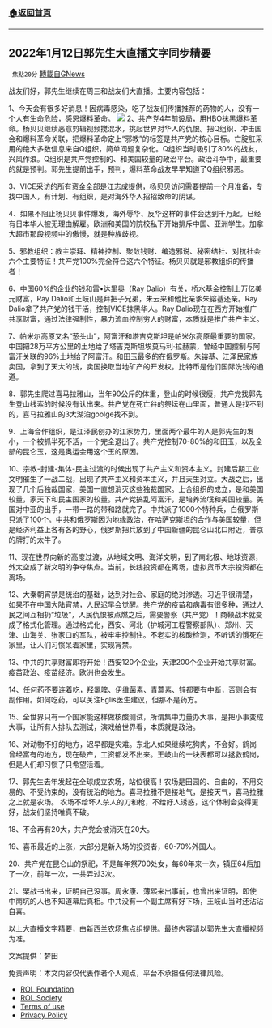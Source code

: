 ###  [:house:返回首頁](https://github.com/ourhimalayas/txt)
---


## 2022年1月12日郭先生大直播文字同步精要
` 焦點20分` [轉載自GNews](https://gnews.org/zh-hans/1851487/)

战友们好，郭先生继续在周三和战友们大直播。主要内容包括：

1、今天会有很多好消息！因病毒感染，吃了战友们传播推荐的药物的人，没有一个人有生命危险，感恩爆料革命。
![](https://assets.gnews.org/wp-content/uploads/2022/01/dccaccd0759be63440c8d52572127b30_500x0.jpg)
2、共产党4年前设局，用HBO抹黑爆料革命。杨贝贝继续恶意剪辑视频搅混水，挑起世界对华人的仇恨。把Q组织、冲击国会和爆料革命关联，把爆料革命定上“邪教”的标签是共产党的核心目标。亡腚肛采用的绝大多数信息来自Q组织，简单问题复杂化。Q组织当时吸引了80%的战友，兴风作浪。Q组织是共产党控制的、和美国较量的政治平台。政治斗争中，最重要的就是预判。郭先生提前出手，预判，爆料革命战友早早知道了Q组织邪恶。

3、VICE采访的所有资金全部是江志成提供，杨贝贝访问需要提前一个月准备，专找中国人，有计划、有组织，是对海外华人招招致命的阴谋。

4、如果不阻止杨贝贝事件爆发，海外辱华、反华这样的事件会达到千万起。已经有日本华人被无理由解雇。欧洲和美国的院校私下开始排斥中国、亚洲学生。加拿大超市那段视频中的傲慢，就是种族歧视。

5、邪教组织：教主崇拜、精神控制、聚敛钱财、编造邪说、秘密结社、对抗社会六个主要特征！共产党100%完全符合这六个特征。杨贝贝就是邪教组织的传播者！

6、中国60%的企业的钱和雷•达里奥（Ray Dalio）有关，桥水基金控制上万亿美元财富，Ray Dalio和王岐山是拜把子兄弟，朱云来和他比亲爹朱镕基还亲。Ray Dalio拿了共产党的钱干活，控制VICE抹黑华人。Ray Dalio现在在西方开始推广共享财富，通过法律强制性，暴力流血控制穷人的财富，本质就是推广共产主义。

7、帕米尔高原又名“葱头山”，阿富汗和塔吉克斯坦是帕米尔高原最重要的国家。中国把28万平方公里的土地给了塔吉克斯坦埃莫马利·拉赫蒙，曾经中国控制与阿富汗关联的96%土地给了阿富汗。和田玉最多的在俄罗斯。朱镕基、江泽民家族卖国，拿到了天大的钱，卖国换取当地矿产的开发权。比特币是他们国际洗钱的通道。

8、郭先生爬过喜马拉雅山，当年90公斤的体重，登山的时候很瘦，共产党找郭先生登山线索的时候没有认出来。共产党在死亡谷的祭坛在山里面，普通人是找不到的，喜马拉雅山的3大湖泊goolge找不到。

9、上海合作组织，是江泽民创办的江家势力，里面两个最牛的人是郭先生的发小，一个被抓半死不活，一个完全退出了。共产党控制70-80%的和田玉，以及全部的昆仑玉，这是奥运会用这个玉的原因。

10、宗教-封建-集体-民主过渡的时候出现了共产主义和资本主义。封建后期工业文明催生了一战二战，出现了共产主义和资本主义，并且天生对立。大战之后，出现了几个后独裁国家，美国一直想消灭这些独裁国家。上合组织的成立，是和美国较量，家天下和民主国家的较量。共产党搞乱阿富汗，是培养流氓和美国较量。美国对中亚的出手，一带一路的带和路就完了。中共派了1000个特种兵，白俄罗斯只派了100个。中共和俄罗斯因为地缘政治，在哈萨克斯坦的合作与美国较量，但是经济利益上各有各的野心，俄罗斯把兵放到了中国新疆的昆仑山北口附近，普京的牌打的太牛了。

11、现在世界向新的高度过渡，从地域文明、海洋文明，到了南北极、地球资源，外太空成了新文明的争夺焦点。当前，长线投资都在离场，虚拟货币大宗投资都在离场。

12、大秦朝宵禁是统治的基础，达到对社会、家庭的绝对渗透。习近平很清楚，如果不在中国大陆宵禁，人民迟早会觉醒。共产党的疫苗和病毒有很多种，通过人民之间互相扔“垃圾”，人民仇恨被点燃之后，需要警察（共产党）！商鞅战术就变成了格式化管理。通过格式化，西安、河北（护城河工程警察部队）、郑州、天津、山海关、张家口的军队，被牢牢控制住。不老实的核酸检测，不听话的饿死在家里，让人们习惯呆着家里，实现宵禁。

13、中共的共享财富即将开始！西安120个企业，天津200个企业开始共享财富。疫苗政治、疫苗经济。欧洲也会发生。

14、任何药不要连着吃，羟氯喹、伊维菌素、青蒿素、锌都要有中断，否则会有副作用。如何吃药，可以关注Eglis医生建议，但那不是药方。

15、全世界只有一个国家能这样做核酸测试，所谓集中力量办大事，是把小事变成大事，让所有人排队去测试，演戏给世界看，本质就是政治。

16、对动物不好的地方，迟早都是灾难。东北人如果继续吃狗肉，不会好。鹤岗曾经富有的地方，现在破产，工资都发不出来。王岐山的一块表都可以拯救鹤岗，但是人们却习惯了只希望活着。

17、郭先生去年发起在全球成立农场，站位很高！农场是田园的、自由的，不用交易的、不受约束的，没有统治的地方。喜马拉雅不是接地气，是接天气，喜马拉雅之上就是农场。 农场不给坏人杀人的刀和枪，不给好人诱惑，这个体制会变得更好，战友们坚持唯真不破。

18、不会再有20大，共产党会被消灭在20大。

19、喜币最近的上涨，大部分是新入场的投资者，60-70%外国人。

20、共产党在昆仑山的祭祀，不是每年祭700处女，每60年来一次，镇压64后加了一次，前年一次，一共弄过3次。

21、栗战书出来，证明自己没事。周永康、薄熙来出事前，也曾出来证明，即使中南坑的人也不知道幕后真相。中共没有一个副主席有好下场，王岐山当时还沾沾自喜。

以上大直播文字精要，由新西兰农场焦点组提供。最终内容请以郭先生大直播视频为准。

文案提供：梦田

 

免责声明：本文内容仅代表作者个人观点，平台不承担任何法律风险。

- [ROL Foundation](https://rolfoundation.org/)
- [ROL Society](https://rolsociety.org/)
- [Terms of use](https://gnews.org/terms-of-use-3/)
- [Privacy Policy](https://gnews.org/privacy-policy/)
